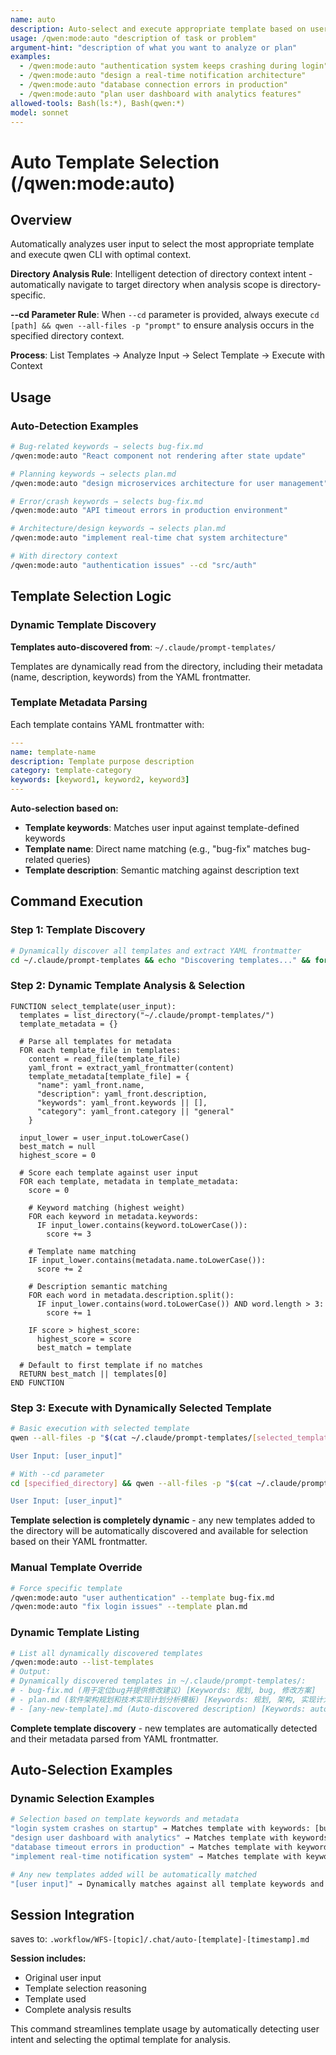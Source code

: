 ```yaml
---
name: auto
description: Auto-select and execute appropriate template based on user input analysis
usage: /qwen:mode:auto "description of task or problem"
argument-hint: "description of what you want to analyze or plan"
examples:
  - /qwen:mode:auto "authentication system keeps crashing during login"
  - /qwen:mode:auto "design a real-time notification architecture"
  - /qwen:mode:auto "database connection errors in production"
  - /qwen:mode:auto "plan user dashboard with analytics features"
allowed-tools: Bash(ls:*), Bash(qwen:*)
model: sonnet
---
```


# Auto Template Selection (/qwen:mode:auto)

## Overview
Automatically analyzes user input to select the most appropriate template and execute qwen CLI with optimal context.

**Directory Analysis Rule**: Intelligent detection of directory context intent - automatically navigate to target directory when analysis scope is directory-specific.

**--cd Parameter Rule**: When `--cd` parameter is provided, always execute `cd [path] && qwen --all-files -p "prompt"` to ensure analysis occurs in the specified directory context.

**Process**: List Templates → Analyze Input → Select Template → Execute with Context

## Usage

### Auto-Detection Examples
```bash
# Bug-related keywords → selects bug-fix.md
/qwen:mode:auto "React component not rendering after state update"

# Planning keywords → selects plan.md  
/qwen:mode:auto "design microservices architecture for user management"

# Error/crash keywords → selects bug-fix.md
/qwen:mode:auto "API timeout errors in production environment"

# Architecture/design keywords → selects plan.md
/qwen:mode:auto "implement real-time chat system architecture"

# With directory context
/qwen:mode:auto "authentication issues" --cd "src/auth"
```

## Template Selection Logic

### Dynamic Template Discovery
**Templates auto-discovered from**: `~/.claude/prompt-templates/`

Templates are dynamically read from the directory, including their metadata (name, description, keywords) from the YAML frontmatter.

### Template Metadata Parsing

Each template contains YAML frontmatter with:
```yaml
---
name: template-name
description: Template purpose description
category: template-category
keywords: [keyword1, keyword2, keyword3]
---
```

**Auto-selection based on:**
- **Template keywords**: Matches user input against template-defined keywords
- **Template name**: Direct name matching (e.g., "bug-fix" matches bug-related queries)  
- **Template description**: Semantic matching against description text

## Command Execution

### Step 1: Template Discovery
```bash
# Dynamically discover all templates and extract YAML frontmatter
cd ~/.claude/prompt-templates && echo "Discovering templates..." && for template_file in *.md; do echo "=== $template_file ==="; head -6 "$template_file" 2>/dev/null || echo "Error reading $template_file"; echo; done
```

### Step 2: Dynamic Template Analysis & Selection
```pseudo
FUNCTION select_template(user_input):
  templates = list_directory("~/.claude/prompt-templates/")
  template_metadata = {}
  
  # Parse all templates for metadata
  FOR each template_file in templates:
    content = read_file(template_file)
    yaml_front = extract_yaml_frontmatter(content)
    template_metadata[template_file] = {
      "name": yaml_front.name,
      "description": yaml_front.description, 
      "keywords": yaml_front.keywords || [],
      "category": yaml_front.category || "general"
    }
  
  input_lower = user_input.toLowerCase()
  best_match = null
  highest_score = 0
  
  # Score each template against user input
  FOR each template, metadata in template_metadata:
    score = 0
    
    # Keyword matching (highest weight)
    FOR each keyword in metadata.keywords:
      IF input_lower.contains(keyword.toLowerCase()):
        score += 3
    
    # Template name matching
    IF input_lower.contains(metadata.name.toLowerCase()):
      score += 2
    
    # Description semantic matching  
    FOR each word in metadata.description.split():
      IF input_lower.contains(word.toLowerCase()) AND word.length > 3:
        score += 1
    
    IF score > highest_score:
      highest_score = score
      best_match = template
  
  # Default to first template if no matches
  RETURN best_match || templates[0]
END FUNCTION
```

### Step 3: Execute with Dynamically Selected Template
```bash
# Basic execution with selected template
qwen --all-files -p "$(cat ~/.claude/prompt-templates/[selected_template])

User Input: [user_input]"

# With --cd parameter
cd [specified_directory] && qwen --all-files -p "$(cat ~/.claude/prompt-templates/[selected_template])

User Input: [user_input]"
```

**Template selection is completely dynamic** - any new templates added to the directory will be automatically discovered and available for selection based on their YAML frontmatter.


### Manual Template Override
```bash
# Force specific template
/qwen:mode:auto "user authentication" --template bug-fix.md
/qwen:mode:auto "fix login issues" --template plan.md
```

### Dynamic Template Listing
```bash
# List all dynamically discovered templates
/qwen:mode:auto --list-templates
# Output:
# Dynamically discovered templates in ~/.claude/prompt-templates/:
# - bug-fix.md (用于定位bug并提供修改建议) [Keywords: 规划, bug, 修改方案]
# - plan.md (软件架构规划和技术实现计划分析模板) [Keywords: 规划, 架构, 实现计划, 技术设计, 修改方案]
# - [any-new-template].md (Auto-discovered description) [Keywords: auto-parsed]
```

**Complete template discovery** - new templates are automatically detected and their metadata parsed from YAML frontmatter.

## Auto-Selection Examples

### Dynamic Selection Examples
```bash
# Selection based on template keywords and metadata
"login system crashes on startup" → Matches template with keywords: [bug, 修改方案]
"design user dashboard with analytics" → Matches template with keywords: [规划, 架构, 技术设计]  
"database timeout errors in production" → Matches template with keywords: [bug, 修改方案]
"implement real-time notification system" → Matches template with keywords: [规划, 实现计划, 技术设计]

# Any new templates added will be automatically matched
"[user input]" → Dynamically matches against all template keywords and descriptions
```


## Session Integration

saves to:
`.workflow/WFS-[topic]/.chat/auto-[template]-[timestamp].md`

**Session includes:**
- Original user input
- Template selection reasoning
- Template used
- Complete analysis results

This command streamlines template usage by automatically detecting user intent and selecting the optimal template for analysis.